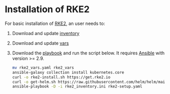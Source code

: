 # Installation of RKE2

For basic installation of [RKE2](https://docs.rke2.io/), an user needs to:

1. Download and update [inventory](src/rke2_inventory.ini)
1. Download and update [vars](src/rke2_vars.yaml)
1. Download the [playbook](src/rke2-setup.yaml) and run the script below. It requires [Ansible](https://docs.ansible.com/ansible/2.9/) with version >= 2.9.

    ```bash
    mv rke2_vars.yaml rke2_vars
    ansible-galaxy collection install kubernetes.core
    curl -o rke2-install.sh https://get.rke2.io
    curl -o get-helm.sh https://raw.githubusercontent.com/helm/helm/main/scripts/get-helm-3
    ansible-playbook -D -i rke2_inventory.ini rke2-setup.yaml
    ```
